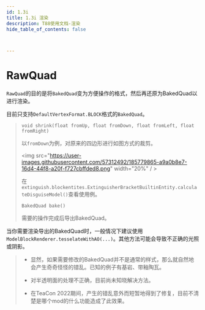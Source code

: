 ```yaml
---
id: 1.3i
title: 1.3i 渲染
description: T88使用文档-渲染
hide_table_of_contents: false



---
```


#  RawQuad

`RawQuad`的目的是将`BakedQuad`变为方便操作的格式，然后再还原为BakedQuad以进行渲染。

目前只支持`DefaultVertexFormat.BLOCK`格式的`BakedQuad`。

>`void shrink(float fromUp, float fromDown, float fromLeft, float fromRight)`
>
>以`fromDown`为例，对原来的四边形进行如图方式的裁剪。
>
><img src="https://user-images.githubusercontent.com/57312492/185779865-a9a0b8e7-16d4-44f8-a20f-f727cbffded8.png" width="20%" / >
>
>在`extinguish.blockentites.ExtinguisherBracketBuiltinEntity.calculateDisguiseModel()`查看使用例。
>
> `BakedQuad bake()`
>
> 需要的操作完成后导出BakedQuad。

当你需要渲染导出的BakedQuad时，一般情况下建议使用`ModelBlockRenderer.tesselateWithAO(...)`。其他方法可能会导致不正确的光照或阴影。

> - 显然，如果需要修改的BakedQuad并不是通常的样式，那么就自然地会产生奇奇怪怪的错乱。已知的例子有基岩、带釉陶瓦。
>
> - 对半透明面的处理不正确，目前尚未知晓解决方法。
>
> - 在TeaCon 2022期间，产生的错乱意外而短暂地得到了修复，目前不清楚是哪个mod的什么功能造成了此效果。